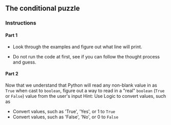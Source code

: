 ## The conditional puzzle

### Instructions

#### Part 1
* Look through the examples and figure out what line will print.

* Do not run the code at first, see if you can follow the thought process and guess.

#### Part 2
Now that we understand that Python will read any non-blank value in as `True` when cast to `boolean`, figure out a way to read in a "real" `boolean` (`True` or `False`) value from the user's input
Hint: Use Logic to convert values, such as
* Convert values, such as 'True', 'Yes', or 1 to `True`
* Convert values, such as 'False', 'No', or 0 to `False`
